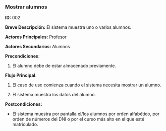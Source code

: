 ### Mostrar alumnos

**ID:** 002 

**Breve Descripción:** El sistema muestra uno o varios alumnos.

**Actores Principales:** Profesor

**Actores Secundarios:** Alumnos

**Precondiciones:** 

1. El alumno debe de estar almacenado previamente.

**Flujo Principal:**

1. El caso de uso comienza cuando el sistema necesita mostrar un alumno.

2. El sistema muestra los datos del alumno.

**Postcondiciones:**

* El sistema muestra por pantalla el/los alumnos por orden alfabético, por orden de números del DNI o por el curso más alto en el que esté matriculado.